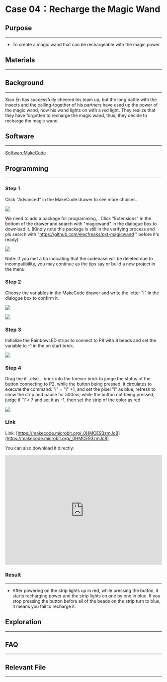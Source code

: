 # Case 04：Recharge the Magic Wand

## Purpose
---

- To create a magic wand that can be rechargeable with the magic power.

## Materials 

---



## Background

---
Xiao En has successfully cheered his team up, but the long battle with the insects and the calling-together of his partners have used up the power of the magic wand, now his wand lights on with a red light. They realize that they have forgotten to recharge the magic wand, thus, they decide to recharge the magic wand.

## Software

---

[SoftwareMakeCode](https://makecode.microbit.org/#)

## Programming

---

### Step 1

 Click "Advanced" in the MakeCode drawer to see more choices.

![](./images/magicwand_case_01_02.png)

We need to add a package for programming, . Click "Extensions" in the bottom of the drawer and search with "magicwand" in the dialogue box to download it. (Kindly note this package is still in the verifying process and pls search with "https://github.com/elecfreaks/pxt-magicwand " before it's ready)

![](./images/magicwand_case_01_03.png)

Note: If you met a tip indicating that the codebase will be deleted due to incompatibility, you may continue as the tips say or build a new project in the menu. 

### Step 2

Choose the variables in the MakeCode drawer and write the letter "i" in the dialogue box to confirm it.



![](./images/magicwand_case_03_04.png)


![](./images/magicwand_case_03_05.png)


### Step 3
Initialize the RainbowLED strips to connect to P8 with 8 beads and set the variable to -1 in the on start brick.

![](./images/magicwand_case_04_07.png)


### Step 4

Drag the if...else... brick into the forever brick to judge the status of the button connecting to P2, while the button being pressed, it circulates to execute the command: “i" = "i" +1, and set the pixel "i" as blue, refresh to show the strip and pause for 500ms; while the button not being pressed, judge if  “i"< 7 and set it as -1, then set the strip of the color as red. 


![](./images/magicwand_case_04_08.png)

### Link

Link: [https://makecode.microbit.org/_0HMCE93zmJc8](https://makecode.microbit.org/_0HMCE93zmJc8)

You can also download it directly: 

<div style="position:relative;height:0;padding-bottom:70%;overflow:hidden;"><iframe style="position:absolute;top:0;left:0;width:100%;height:100%;" src="https://makecode.microbit.org/#pub:_0HMCE93zmJc8]" frameborder="0" sandbox="allow-popups allow-forms allow-scripts allow-same-origin"></iframe></div>  

### Result
---
- After powering on the strip lights up in red, while pressing the button, it starts recharging power and the strip lights on one by one in blue. If you stop pressing the button before all of the beads on the strip turn to blue, it means you fail to recharge it.

## Exploration

---

## FAQ

---

## Relevant File   

---
